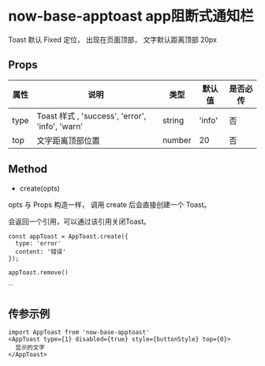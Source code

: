 # now-base-apptoast app阻断式通知栏

Toast 默认 Fixed 定位， 出现在页面顶部， 文字默认距离顶部 20px

## Props

| 属性          | 说明                                 | 类型     | 默认值 | 是否必传 |
| ------------- | ------------------------------------ | -------- | ------ | -------- |  
| type         |  Toast 样式 , 'success', 'error', 'info', 'warn'    | string | 'info'     | 否      |
| top           |  文字距离顶部位置 | number | 20 | 否 |


## Method 

- create(opts)

opts 与 Props 构造一样， 调用 create 后会直接创建一个 Toast。

会返回一个引用，可以通过该引用关闭Toast。
```
const appToast = AppToast.create({
  type: 'error'
  content: '错误'
});

appToast.remove()
```

``

## 传参示例

``` 
import AppToast from 'now-base-apptoast'
<AppToast type={1} disabled={true} style={buttonStyle} top={0}>
  显示的文字
</AppToast>


```

